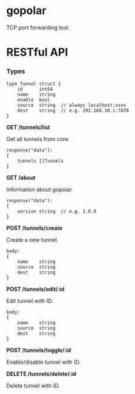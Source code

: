 # gopolar

TCP port forwarding tool.

# RESTful API

### Types

```
type Tunnel struct {
    id      int64
    name    string
    enable  bool
    source  string  // always localhost:xxxx
    dest    string  // e.g. 192.168.10.1:7878
}
```

**GET /tunnels/list**

Get all tunnels from core.

```
response("data"):
{
    tunnels []Tunnels
}
```

**GET /about**

Information about gopolar.

```
response("data"):
{
    version string  // e.g. 1.0.0
}
```

**POST /tunnels/create**

Create a new tunnel.

```
body:
{
    name    string
    source  string
    dest    string
}
```

**POST /tunnels/edit/:id**

Edit tunnel with ID.

```
body:
{
    name    string
    source  string
    dest    string
}
```

**POST /tunnels/toggle/:id**

Enable/disable tunnel with ID.

**DELETE /tunnels/delete/:id**

Delete tunnel with ID.
